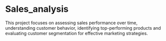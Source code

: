 # Sales_analysis
This project focuses on assessing sales performance over time, understanding customer behavior, identifying top-performing products and evaluating customer segmentation for effective marketing strategies.
